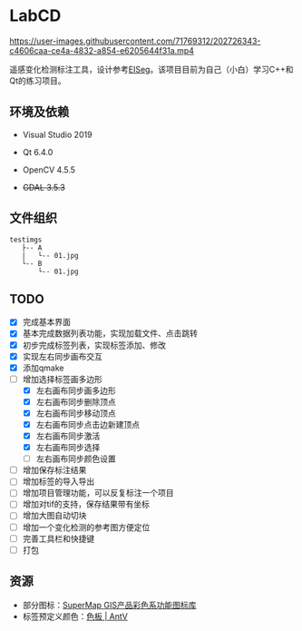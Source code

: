 # LabCD

https://user-images.githubusercontent.com/71769312/202726343-c4606caa-ce4a-4832-a854-e6205644f31a.mp4

遥感变化检测标注工具，设计参考[EISeg](https://github.com/PaddlePaddle/PaddleSeg/tree/release/2.6/EISeg)。该项目目前为自己（小白）学习C++和Qt的练习项目。

## 环境及依赖

- Visual Studio 2019

- Qt 6.4.0

- OpenCV 4.5.5

- ~~GDAL 3.5.3~~

## 文件组织

```
testimgs
   ├-- A
   |   └-- 01.jpg
   └-- B
       └-- 01.jpg
```

## TODO

- [x] 完成基本界面
- [x] 基本完成数据列表功能，实现加载文件、点击跳转
- [x] 初步完成标签列表，实现标签添加、修改
- [x] 实现左右同步画布交互
- [x] 添加qmake
- [ ] 增加选择标签画多边形
  - [x] 左右画布同步画多边形
  - [x] 左右画布同步删除顶点
  - [x] 左右画布同步移动顶点
  - [x] 左右画布同步点击边新建顶点
  - [x] 左右画布同步激活
  - [x] 左右画布同步选择
  - [ ] 左右画布同步颜色设置
- [ ] 增加保存标注结果
- [ ] 增加标签的导入导出
- [ ] 增加项目管理功能，可以反复标注一个项目
- [ ] 增加对tif的支持，保存结果带有坐标
- [ ] 增加大图自动切块
- [ ] 增加一个变化检测的参考图方便定位
- [ ] 完善工具栏和快捷键
- [ ] 打包

## 资源

- 部分图标：[SuperMap GIS产品彩色系功能图标库](https://www.iconfont.cn/collections/detail?spm=a313x.7781069.1998910419.d9df05512&cid=32519)
- 标签预定义颜色：[色板 | AntV](https://antv.vision/zh/docs/specification/language/palette)
